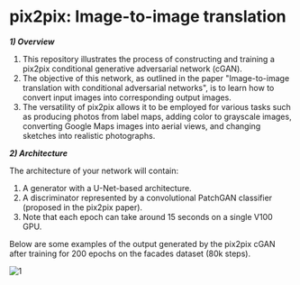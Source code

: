 # pix2pix: Image-to-image translation

_**1) Overview**_

1. This repository illustrates the process of constructing and training a pix2pix conditional generative adversarial network (cGAN). 
2. The objective of this network, as outlined in the paper "Image-to-image translation with conditional adversarial networks", is to learn how to convert input images into corresponding output images.
3. The versatility of pix2pix allows it to be employed for various tasks such as producing photos from label maps, adding color to grayscale images, converting Google Maps images into aerial views, and changing sketches into realistic photographs.

_**2) Architecture**_

The architecture of your network will contain:

1. A generator with a U-Net-based architecture.
2. A discriminator represented by a convolutional PatchGAN classifier (proposed in the pix2pix paper).
3. Note that each epoch can take around 15 seconds on a single V100 GPU.

Below are some examples of the output generated by the pix2pix cGAN after training for 200 epochs on the facades dataset (80k steps).

![1](https://github.com/Utsavd7/pix2pix-GANs/assets/46219693/296259af-1631-42f0-807e-adbb340b3cd3)
